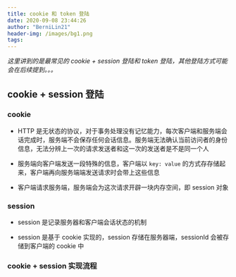 ```yaml
---
title: cookie 和 token 登陆
date: 2020-09-08 23:44:26
author: "BerniLin21"
header-img: /images/bg1.png
tags:
---
```


*这里讲到的是最常见的 cookie + session 登陆和 token 登陆，其他登陆方式可能会在后续提到。。。*


## cookie + session 登陆

### cookie

- HTTP 是无状态的协议，对于事务处理没有记忆能力，每次客户端和服务端会话完成时，服务端不会保存任何会话信息。服务端无法确认当前访问者的身份信息，无法分辨上一次的请求发送者和这一次的发送者是不是同一个人

- 服务端向客户端发送一段特殊的信息，客户端以 `key: value` 的方式存存储起来，客户端再向服务端端发送请求时会带上这些信息

- 客户端请求服务端，服务端会为这次请求开辟一块内存空间，即 session 对象


### session

- session 是记录服务器和客户端会话状态的机制

- session 是基于 cookie 实现的，session 存储在服务器端，sessionId 会被存储到客户端的 cookie 中


### cookie + session 实现流程

